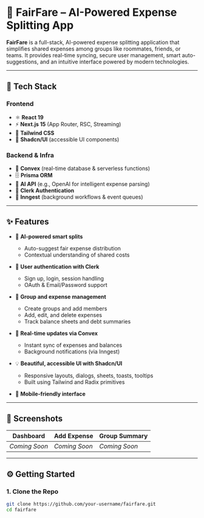 # 💸 FairFare – AI-Powered Expense Splitting App

**FairFare** is a full-stack, AI-powered expense splitting application that simplifies shared expenses among groups like roommates, friends, or teams. It provides real-time syncing, secure user management, smart auto-suggestions, and an intuitive interface powered by modern technologies.

---

## 🚀 Tech Stack

### **Frontend**
- ⚛️ **React 19**
- ⚡️ **Next.js 15** (App Router, RSC, Streaming)
- 🎨 **Tailwind CSS**
- 🧱 **Shadcn/UI** (accessible UI components)

### **Backend & Infra**
- 🔗 **Convex** (real-time database & serverless functions)
- 🗄️ **Prisma ORM**
- 🧠 **AI API** (e.g., OpenAI for intelligent expense parsing)
- 🔐 **Clerk Authentication**
- 📩 **Inngest** (background workflows & event queues)

---

## ✨ Features

- 🧠 **AI-powered smart splits**
  - Auto-suggest fair expense distribution
  - Contextual understanding of shared costs

- 👥 **User authentication with Clerk**
  - Sign up, login, session handling
  - OAuth & Email/Password support

- 🧾 **Group and expense management**
  - Create groups and add members
  - Add, edit, and delete expenses
  - Track balance sheets and debt summaries

- 🔔 **Real-time updates via Convex**
  - Instant sync of expenses and balances
  - Background notifications (via Inngest)

- 💡 **Beautiful, accessible UI with Shadcn/UI**
  - Responsive layouts, dialogs, sheets, toasts, tooltips
  - Built using Tailwind and Radix primitives

- 📱 **Mobile-friendly interface**

---

## 📸 Screenshots

| Dashboard | Add Expense | Group Summary |
|----------|-------------|----------------|
| _Coming Soon_ | _Coming Soon_ | _Coming Soon_ |

---

## ⚙️ Getting Started

### 1. Clone the Repo
```bash
git clone https://github.com/your-username/fairfare.git
cd fairfare
